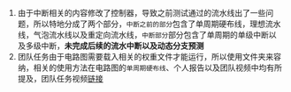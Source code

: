 1. 由于中断相关的内容修改了控制器，导致之前测试通过的流水线出了一些问题，所以特地分成了两个部分，`中断之前的部分`包含了单周期硬布线，理想流水线，气泡流水线以及重定向流水线，`中断部分`部分包含了单周期的单级中断以及多级中断，**未完成后续的流水中断以及动态分支预测**
2. 团队任务由于电路图需要载入相关的权重文件才能运行，所以使用文件夹来容纳，相关的使用方法在电路图的`单周期硬布线`、个人报告以及团队视频中均有所提及，团队任务视频[链接](https://www.bilibili.com/video/BV1XD4y1U7Mz)

